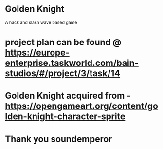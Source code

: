 # Golden Knight
A hack and slash wave based game
# project plan can be found @ https://europe-enterprise.taskworld.com/bain-studios/#/project/3/task/14


# Golden Knight acquired from - https://opengameart.org/content/golden-knight-character-sprite
# Thank you soundemperor